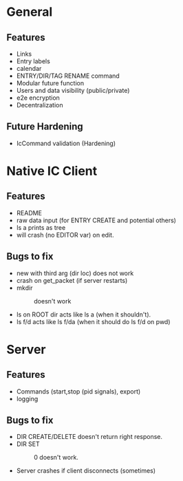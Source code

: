 # General
## Features
* Links
* Entry labels
* calendar
* ENTRY/DIR/TAG RENAME command
* Modular future function
* Users and data visibility (public/private)
* e2e encryption
* Decentralization
## Future Hardening
* IcCommand validation (Hardening)

# Native IC Client
## Features
* README
* raw data input (for ENTRY CREATE and potential others)
* ls a prints as tree
* will crash (no EDITOR var) on edit.
## Bugs to fix
* new with third arg (dir loc) does not work
* crash on get\_packet (if server restarts)
* mkdir <name> <dir id> doesn't work
* ls on ROOT dir acts like ls a (when it shouldn't).
* ls f/d acts like ls f/da (when it should do ls f/d on pwd)

# Server
## Features
* Commands (start,stop (pid signals), export)
* logging 
## Bugs to fix
* DIR CREATE/DELETE doesn't return right response.
* DIR SET <DIR ID> 0 doesn't work.
* Server crashes if client disconnects (sometimes)
